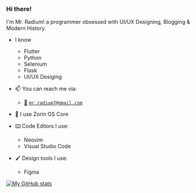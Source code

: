 ### Hi there!
I'm Mr. Radium! a programmer obsessed with UI/UX Designing, Blogging & Modern History.

- I know
  - Flutter
  - Python
  - Selenium
  - Flask
  - UI/UX Desiging

- 📫 You can reach me via:
  - <a href="#">📮</a> [`mr.radium7@gmail.com`](mailto:mr.radium7@gmail.com)

- 🐧 I use Zorin OS Core
- ⌨️ Code Editors I use:
  - Neovim
  - Visual Studio Code
- 🖌️ Design tools I use:
  - Figma

[![My GitHub stats](https://github-readme-stats.vercel.app/api?username=mr-radium&show_icons=true&theme=ayu-mirage&hide=stars)](https://github.com/anuraghazra/github-readme-stats)
